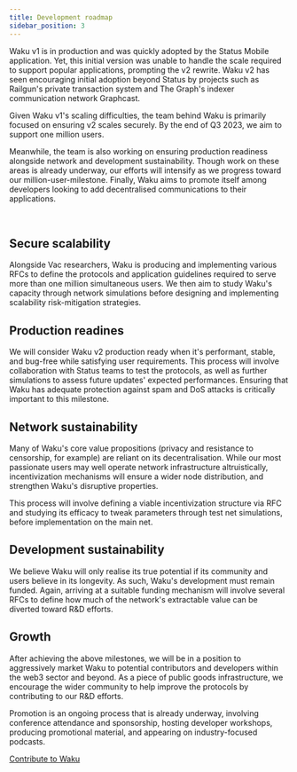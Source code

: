 ```yaml
---
title: Development roadmap
sidebar_position: 3
---
```


Waku v1 is in production and was quickly adopted by the Status Mobile application. Yet, this initial version was unable to handle the scale required to support popular applications, prompting the v2 rewrite. Waku v2 has seen encouraging initial adoption beyond Status by projects such as Railgun's private transaction system and The Graph's indexer communication network Graphcast. 

Given Waku v1's scaling difficulties, the team behind Waku is primarily focused on ensuring v2 scales securely. By the end of Q3 2023, we aim to support one million users. 

Meanwhile, the team is also working on ensuring production readiness alongside network and development sustainability. Though work on these areas is already underway, our efforts will intensify as we progress toward our million-user-milestone. Finally, Waku aims to promote itself among developers looking to add decentralised communications to their applications.

<br/>

## Secure scalability

Alongside Vac researchers, Waku is producing and implementing various RFCs to define the protocols and application guidelines required to serve more than one million simultaneous users. We then aim to study Waku's capacity through network simulations before designing and implementing scalability risk-mitigation strategies. 

## Production readines

We will consider Waku v2 production ready when it's performant, stable, and bug-free while satisfying user requirements. This process will involve collaboration with Status teams to test the protocols, as well as further simulations to assess future updates' expected performances. Ensuring that Waku has adequate protection against spam and DoS attacks is critically important to this milestone. 

## Network sustainability

Many of Waku's core value propositions (privacy and resistance to censorship, for example) are reliant on its decentralisation. While our most passionate users may well operate network infrastructure altruistically, incentivization mechanisms will ensure a wider node distribution, and strengthen Waku's disruptive properties. 

This process will involve defining a viable incentivization structure via RFC and studying its efficacy to tweak parameters through test net simulations, before implementation on the main net.

## Development sustainability

We believe Waku will only realise its true potential if its community and users believe in its longevity. As such, Waku's development must remain funded. Again, arriving at a suitable funding mechanism will involve several RFCs to define how much of the network's extractable value can be diverted toward R&D efforts.

## Growth

After achieving the above milestones, we will be in a position to aggressively market Waku to potential contributors and developers within the web3 sector and beyond. As a piece of public goods infrastructure, we encourage the wider community to help improve the protocols by contributing to our R&D efforts. 

Promotion is an ongoing process that is already underway, involving conference attendance and sponsorship, hosting developer workshops, producing promotional material, and appearing on industry-focused podcasts.

[Contribute to Waku](https://github.com/waku-org)
